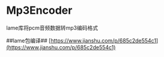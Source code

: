 # Mp3Encoder

lame库将pcm音频数据转mp3编码格式


##lame包编译## [https://www.jianshu.com/p/685c2de554c1](https://www.jianshu.com/p/685c2de554c1)
